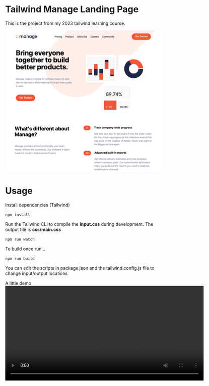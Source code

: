 # Tailwind Manage Landing Page

This is the project from my 2023 tailwind learning course.

![Alt text](/img/screen.png?raw=true)

# Usage

Install dependencies (Tailwind)

```
npm install
```

Run the Tailwind CLI to compile the **input.css** during development. The output file is **css/main.css**

```
npm run watch
```

To build once run...

```
npm run build
```

You can edit the scripts in package.json and the tailwind.config.js file to change input/output locations

A little demo
<video width="630" height="300" src="https://www.loom.com/share/11fc60a23ac14ef886240ac24a55d128?sid=646f47b4-9a5e-40ef-b8fb-124150399c80"></video>
